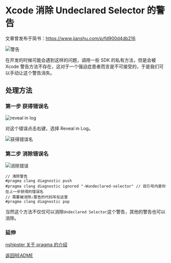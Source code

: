 # Xcode 消除 Undeclared Selector 的警告

文章曾发布于简书：https://www.jianshu.com/p/fd900d4db216

![警告](https://upload-images.jianshu.io/upload_images/187394-5f1ee371c93e2c66.png?imageMogr2/auto-orient/strip%7CimageView2/2/w/1240)

在开发的时候可能会遇到这样的问题，调用一些 SDK 的私有方法，但是会被 Xcode 警告方法不存在，这对于一个强迫症患者而言是不可接受的，于是我们可以手动让这个警告消失。

## 处理方法

### 第一步 获得错误名

![reveal in log](https://upload-images.jianshu.io/upload_images/187394-e501a8d3f22ccb44.png?imageMogr2/auto-orient/strip%7CimageView2/2/w/1240)

对这个错误点击右键，选择 Reveal in Log。

![获得错误名](https://upload-images.jianshu.io/upload_images/187394-35f47f07e8ec4651.png?imageMogr2/auto-orient/strip%7CimageView2/2/w/1240)

### 第二步 消除错误名

![消除错误](https://upload-images.jianshu.io/upload_images/187394-4ee124b2397ddb86.png?imageMogr2/auto-orient/strip%7CimageView2/2/w/1240)

```objc
// 清除警告
#pragma clang diagnostic push
#pragma clang diagnostic ignored "-Wundeclared-selector" // 双引号内是你在上一步获得的错误名
// 需要被消除⚠️警告的代码写在这里
#pragma clang diagnostic pop
```

当然这个方法不仅仅可以消除`Undeclared Selector`这个警告，其他的警告也可以消除。

### 延伸

[nshipster 关于 pragma 的介绍](https://nshipster.cn/pragma/)

[返回README](https://github.com/RadioHeadach/iOS-Dev-Articles)